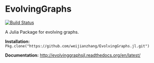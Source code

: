 # EvolvingGraphs

[![Build Status](https://travis-ci.org/weijianzhang/EvolvingGraphs.jl.svg?branch=master)](https://travis-ci.org/weijianzhang/EvolvingGraphs.jl)

A Julia Package for evolving graphs.

**Installation:**  `Pkg.clone("https://github.com/weijianzhang/EvolvingGraphs.jl.git")`

**Documentation:** http://evolvinggraphsjl.readthedocs.org/en/latest/

